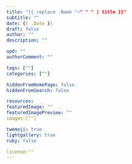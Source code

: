 ```yaml
---
title: "{{ replace .Name "-" " " | title }}"
subtitle: ""
date: {{ .Date }}
draft: false
author: ""
description: ""

upd: ""
authorComment: ""

tags: [""]
categories: [""]

hiddenFromHomePage: false
hiddenFromSearch: false

resources:
featuredImage: ""
featuredImagePreview: ""
images:[""]

twemoji: true
lightgallery: true
ruby: false

license:""
---
```


<!--more-->

